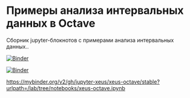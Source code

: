 # Примеры анализа интервальных данных в Octave

Сборник jupyter-блокнотов с примерами анализа интервальных данных..

[![Binder](https://mybinder.org/badge_logo.svg)](https://mybinder.org/v2/gh/szhilin/binder-box-octave/master?urlpath=git-pull%3Frepo%3Dhttps%253A%252F%252Fgithub.com%252Fszhilin%252Foctave-interval-examples%26urlpath%3Dtree%252Foctave-interval-examples%252Findex.ipynb)

[![Binder](https://mybinder.org/badge_logo.svg)](https://mybinder.org/v2/gh/jupyter-xeus/xeus-octave/stable?urlpath=https%253A%252F%252Fgithub.com%252Fszhilin%252Foctave-interval-examples%26urlpath%3Dtree%252Foctave-interval-examples%252Findex.ipynb)

https://mybinder.org/v2/gh/jupyter-xeus/xeus-octave/stable?urlpath=/lab/tree/notebooks/xeus-octave.ipynb

